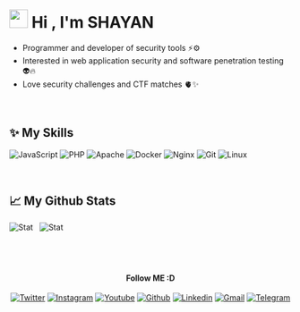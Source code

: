 # <img src="https://media.giphy.com/media/hvRJCLFzcasrR4ia7z/giphy.gif" width="33px" height="33px"> Hi , I'm SHAYAN

 - Programmer and developer of security tools ⚡️⚙️
 - Interested in web application security and software penetration testing 👽🔥
 - Love security challenges and CTF matches 🫀✨

<br>

## ✨ My Skills

 ![JavaScript](https://img.shields.io/badge/Python-323330?style=for-the-badge&logo=python&logoColor=white) ![PHP](https://img.shields.io/badge/PHP-777BB4?style=for-the-badge&logo=php&logoColor=white)  ![Apache](https://img.shields.io/badge/Apache-D22128?style=for-the-badge&logo=Apache&logoColor=white) ![Docker](https://img.shields.io/badge/Docker-2CA5E0?style=for-the-badge&logo=docker&logoColor=white) ![Nginx](https://img.shields.io/badge/Nginx-009639?style=for-the-badge&logo=nginx&logoColor=white) ![Git](https://img.shields.io/badge/GIT-E44C30?style=for-the-badge&logo=git&logoColor=white)  ![Linux](https://img.shields.io/badge/Linux-FCC624?style=for-the-badge&logo=linux&logoColor=black)
 
 <br>
 
 ## 📈 My Github Stats

![Stat](https://github-readme-stats-git-masterrstaa-rickstaa.vercel.app/api?username=shayanstx&theme=dracula)  ‌ ‌ ‌![Stat](https://github-readme-stats.vercel.app/api/top-langs/?username=shayanstx&theme=dracula)
 
 
## ‌ 

 <div align='center'>

 <h4>Follow ME :D</h4>
 
[![Twitter](https://img.shields.io/badge/Twitter-1DA1F2?style=for-the-badge&logo=twitter&logoColor=white)](https://twitter.com/shayanstx) [![Instagram](https://img.shields.io/badge/Instagram-E4405F?style=for-the-badge&logo=instagram&logoColor=white)](https://instagram.com/shayanstx) [![Youtube](https://img.shields.io/badge/YouTube-FF0000?style=for-the-badge&logo=youtube&logoColor=white)](https://www.youtube.com/@shayanstx) [![Github](https://img.shields.io/badge/GitHub-100000?style=for-the-badge&logo=github&logoColor=white)](https://github.com/shayanstx) [![Linkedin](https://img.shields.io/badge/LinkedIn-0077B5?style=for-the-badge&logo=linkedin&logoColor=whit)](https://linked.in/shayanstx) [![Gmail](https://img.shields.io/badge/Gmail-D14836?style=for-the-badge&logo=gmail&logoColor=white)](mailto:shayanstx@gmail.com) [![Telegram](https://img.shields.io/badge/Telegram-2CA5E0?style=for-the-badge&logo=telegram&logoColor=white)](https://t.me/shayanstx) 

<div>
